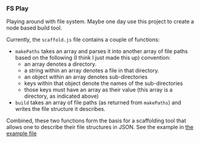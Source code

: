 ### FS Play
Playing around with file system. Maybe one day use this project to create a node based build tool.

Currently, the `scaffold.js` file contains a couple of functions:
  - `makePaths` takes an array and parses it into another array of file paths based on the following (I think I just made this up) convention:
    - an array denotes a directory.
    - a string within an array denotes a file in that directory.
    - an object within an array denotes sub-directories
    - keys within that object denote the names of the sub-directories
    - those keys must have an array as their value (this array is a directory, as indicated above)
  - `build` takes an array of file paths (as returned from `makePaths`) and writes the file structure it describes.

Combined, these two functions form the basis for a scaffolding tool that allows one to describe their file structures in JSON. See the example in [the example file](/example/example.js)
